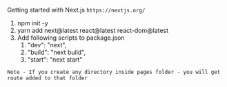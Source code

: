 Getting started with Next.js
`https://nextjs.org/`

1. npm init -y
2. yarn add next@latest react@latest react-dom@latest
3. Add following scripts to package.json
   1. "dev": "next",
   2. "build": "next build",
   3. "start": "next start"

`Note - If you create any directory inside pages folder - you will get route added to that folder`
